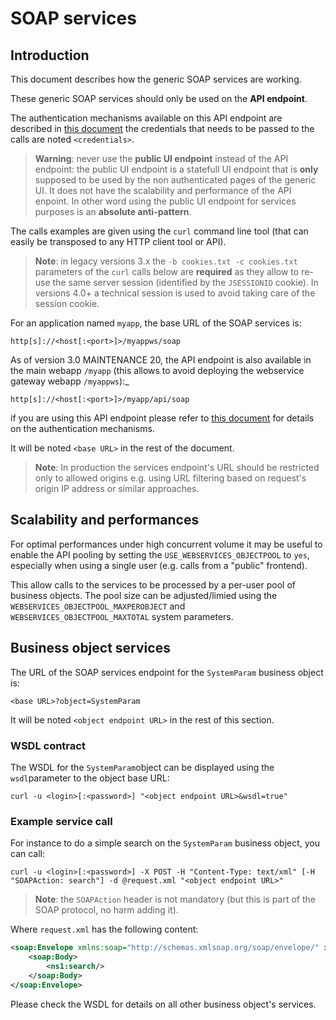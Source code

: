 SOAP services
=============

<h2 id="intro">Introduction</h2>

This document describes how the generic SOAP services are working.

These generic SOAP services should only be used on the **API endpoint**.

The authentication mechanisms available on this API endpoint are described in [this document](/resource/docs/integration/services-auth)
the credentials that needs to be passed to the calls are noted `<credentials>`.

> **Warning**: never use the **public UI endpoint** instead of the API endpoint: the public UI endpoint
> is a statefull UI endpoint that is **only** supposed to be used by the non authenticated pages of the generic UI.
> It does not have the scalability and performance of the API enpoint.
> In other word using the public UI endpoint for services purposes is an **absolute anti-pattern**.

The calls examples are given using the `curl` command line tool
(that can easily be transposed to any HTTP client tool or API).

> **Note**: in legacy versions 3.x the `-b cookies.txt -c cookies.txt` parameters of the `curl` calls below are **required**
> as they allow to re-use the same server session (identified by the `JSESSIONID` cookie).
> In versions 4.0+ a technical session is used to avoid taking care of the session cookie.

For an application named `myapp`, the base URL of the SOAP services is:

	http[s]://<host[:<port>]>/myappws/soap

As of version 3.0 MAINTENANCE 20, the API endpoint is also available in the main webapp `/myapp` (this allows to avoid deploying the webservice gateway webapp `/myappws`):_

	http[s]://<host[:<port>]>/myapp/api/soap

if you are using this API endpoint please refer to [this document](/resource/docs/integration/services-auth) for details on the authentication mechanisms.

It will be noted `<base URL>` in the rest of the document.

> **Note**: In production the services endpoint's URL should be restricted only to allowed origins e.g. using URL filtering based on request's origin IP address or similar approaches.

<h2 id="pooling">Scalability and performances</h2>

For optimal performances under high concurrent volume it may be useful to enable the API pooling by setting the `USE_WEBSERVICES_OBJECTPOOL` to `yes`, especially
when using a single user (e.g. calls from a "public" frontend).

This allow calls to the services to be processed by a per-user pool of business objects.
The pool size can be adjusted/limied using the `WEBSERVICES_OBJECTPOOL_MAXPEROBJECT`  and `WEBSERVICES_OBJECTPOOL_MAXTOTAL` system parameters.

<h2 id="businessobjectservices">Business object services</h2>

The URL of the SOAP services endpoint for the `SystemParam` business object is:

	<base URL>?object=SystemParam

It will be noted `<object endpoint URL>` in the rest of this section.

### WSDL contract

The WSDL for the `SystemParam`object can be displayed using the `wsdl`parameter to the object base URL:

	curl -u <login>[:<password>] "<object endpoint URL>&wsdl=true"

### Example service call

For instance to do a simple search on the `SystemParam` business object, you can call:

	curl -u <login>[:<password>] -X POST -H "Content-Type: text/xml" [-H "SOAPAction: search"] -d @request.xml "<object endpoint URL>"

> **Note**: the `SOAPAction` header is not mandatory (but this is part of the SOAP protocol, no harm adding it).

Where `request.xml` has the following content:

```xml
<soap:Envelope xmlns:soap="http://schemas.xmlsoap.org/soap/envelope/" xmlns:ns1="http://myapp/SystemParam">
	<soap:Body>
		<ns1:search/>
	</soap:Body>
</soap:Envelope>
```

Please check the WSDL for details on all other business object's services.
